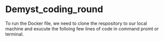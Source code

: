 # Demyst_coding_round

To run the Docker file, we need to clone the respository to our local machine and exucute the folloing few lines of code in command promt or terminal.
